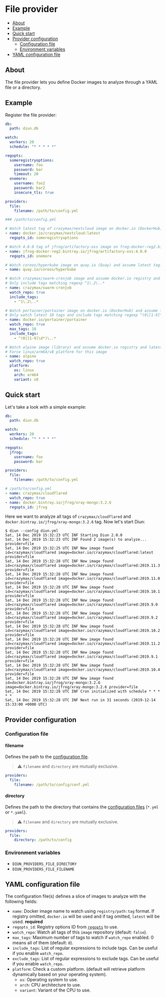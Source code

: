 # File provider

* [About](#about)
* [Example](#example)
* [Quick start](#quick-start)
* [Provider configuration](#provider-configuration)
  * [Configuration file](#configuration-file)
  * [Environment variables](#environment-variables)
* [YAML configuration file](#yaml-configuration-file)

## About

The file provider lets you define Docker images to analyze through a YAML file or a directory.

## Example

Register the file provider:

```yaml
db:
  path: diun.db

watch:
  workers: 20
  schedule: "* * * * *"

regopts:
  someregistryoptions:
    username: foo
    password: bar
    timeout: 20
  onemore:
    username: foo2
    password: bar2
    insecure_tls: true

providers:
  file:
    filename: /path/to/config.yml
```

```yaml
### /path/to/config.yml

# Watch latest tag of crazymax/nextcloud image on docker.io (DockerHub) with registry ID 'someregistryoptions'.
- name: docker.io/crazymax/nextcloud:latest
  regopts_id: someregistryoptions

# Watch 4.0.0 tag of jfrog/artifactory-oss image on frog-docker-reg2.bintray.io (Bintray) with registry ID 'onemore'.
- name: jfrog-docker-reg2.bintray.io/jfrog/artifactory-oss:4.0.0
  regopts_id: onemore

# Watch coreos/hyperkube image on quay.io (Quay) and assume latest tag.
- name: quay.io/coreos/hyperkube

# Watch crazymax/swarm-cronjob image and assume docker.io registry and latest tag.
# Only include tags matching regexp ^1\.2\..*
- name: crazymax/swarm-cronjob
  watch_repo: true
  include_tags:
    - ^1\.2\..*

# Watch portainer/portainer image on docker.io (DockerHub) and assume latest tag
# Only watch latest 10 tags and include tags matching regexp ^(0|[1-9]\d*)\..*
- name: docker.io/portainer/portainer
  watch_repo: true
  max_tags: 10
  include_tags:
    - ^(0|[1-9]\d*)\..*

# Watch alpine image (library) and assume docker.io registry and latest tag.
# Force linux/arm64/v8 platform for this image
- name: alpine
  watch_repo: true
  platform:
    os: linux
    arch: arm64
    variant: v8
```

## Quick start

Let's take a look with a simple example:

```yaml
db:
  path: diun.db

watch:
  workers: 20
  schedule: "* * * * *"

regopts:
  jfrog:
    username: foo
    password: bar

providers:
  file:
    filename: /path/to/config.yml
```

```yaml
# /path/to/config.yml
- name: crazymax/cloudflared
  watch_repo: true
- name: docker.bintray.io/jfrog/xray-mongo:3.2.6
  regopts_id: jfrog
```

Here we want to analyze all tags of `crazymax/cloudflared` and `docker.bintray.io/jfrog/xray-mongo:3.2.6` tag. Now let's start Diun:

```
$ diun --config diun.yml
Sat, 14 Dec 2019 15:32:23 UTC INF Starting Diun 2.0.0
Sat, 14 Dec 2019 15:32:23 UTC INF Found 2 image(s) to analyze... provider=file
Sat, 14 Dec 2019 15:32:25 UTC INF New image found id=crazymax/cloudflared image=docker.io/crazymax/cloudflared:latest provider=file
Sat, 14 Dec 2019 15:32:28 UTC INF New image found id=crazymax/cloudflared image=docker.io/crazymax/cloudflared:2019.11.3 provider=file
Sat, 14 Dec 2019 15:32:28 UTC INF New image found id=crazymax/cloudflared image=docker.io/crazymax/cloudflared:2019.11.0 provider=file
Sat, 14 Dec 2019 15:32:28 UTC INF New image found id=crazymax/cloudflared image=docker.io/crazymax/cloudflared:2019.10.1 provider=file
Sat, 14 Dec 2019 15:32:28 UTC INF New image found id=crazymax/cloudflared image=docker.io/crazymax/cloudflared:2019.9.0 provider=file
Sat, 14 Dec 2019 15:32:28 UTC INF New image found id=crazymax/cloudflared image=docker.io/crazymax/cloudflared:2019.9.2 provider=file
Sat, 14 Dec 2019 15:32:28 UTC INF New image found id=crazymax/cloudflared image=docker.io/crazymax/cloudflared:2019.10.2 provider=file
Sat, 14 Dec 2019 15:32:28 UTC INF New image found id=crazymax/cloudflared image=docker.io/crazymax/cloudflared:2019.11.2 provider=file
Sat, 14 Dec 2019 15:32:28 UTC INF New image found id=crazymax/cloudflared image=docker.io/crazymax/cloudflared:2019.9.1 provider=file
Sat, 14 Dec 2019 15:32:28 UTC INF New image found id=crazymax/cloudflared image=docker.io/crazymax/cloudflared:2019.10.4 provider=file
Sat, 14 Dec 2019 15:32:28 UTC INF New image found id=docker.bintray.io/jfrog/xray-mongo:3.2.6 image=docker.bintray.io/jfrog/xray-mongo:3.2.6 provider=file
Sat, 14 Dec 2019 15:32:28 UTC INF Cron initialized with schedule * * * * *
Sat, 14 Dec 2019 15:32:28 UTC INF Next run in 31 seconds (2019-12-14 15:33:00 +0000 UTC)
```

## Provider configuration

### Configuration file

#### filename

Defines the path to the [configuration file](#yaml-configuration-file).

> :warning: `filename` and `directory` are mutually exclusive.

```yaml
providers:
  file:
    filename: /path/to/config/conf.yml
```

#### directory

Defines the path to the directory that contains the [configuration files](#yaml-configuration-file) (`*.yml` or `*.yaml`).

> :warning: `filename` and `directory` are mutually exclusive.

```yaml
providers:
  file:
    directory: /path/to/config
```

### Environment variables

* `DIUN_PROVIDERS_FILE_DIRECTORY`
* `DIUN_PROVIDERS_FILE_FILENAME`

## YAML configuration file

The configuration file(s) defines a slice of images to analyze with the following fields:

* `name`: Docker image name to watch using `registry/path:tag` format. If registry omitted, `docker.io` will be used and if tag omitted, `latest` will be used. **required**
* `regopts_id`: Registry options ID from [`regopts`](../configuration.md#regopts) to use.
* `watch_repo`: Watch all tags of this `image` repository (default: `false`).
* `max_tags`: Maximum number of tags to watch if `watch_repo` enabled. 0 means all of them (default: `0`).
* `include_tags`: List of regular expressions to include tags. Can be useful if you enable `watch_repo`.
* `exclude_tags`: List of regular expressions to exclude tags. Can be useful if you enable `watch_repo`.
* `platform`: Check a custom platform. (default will retrieve platform dynamically based on your operating system).
  * `os`: Operating system to use.
  * `arch`: CPU architecture to use.
  * `variant`: Variant of the CPU to use.

